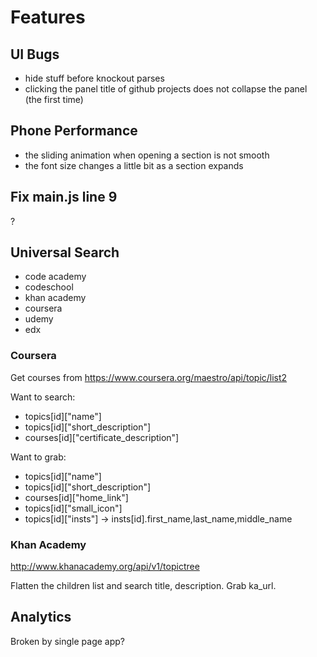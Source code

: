 # Features

## UI Bugs
- hide stuff before knockout parses
- clicking the panel title of github projects does not collapse the panel (the first time)

## Phone Performance
- the sliding animation when opening a section is not smooth
- the font size changes a little bit as a section expands

## Fix main.js line 9
?

## Universal Search
- code academy
- codeschool
- khan academy
- coursera
- udemy
- edx

### Coursera
Get courses from https://www.coursera.org/maestro/api/topic/list2

Want to search:

- topics[id]["name"]
- topics[id]["short_description"]
- courses[id]["certificate_description"]

Want to grab:

- topics[id]["name"]
- topics[id]["short_description"]
- courses[id]["home_link"]
- topics[id]["small_icon"]
- topics[id]["insts"] -> insts[id].first_name,last_name,middle_name

### Khan Academy
http://www.khanacademy.org/api/v1/topictree

Flatten the children list and search title, description. Grab ka_url.

## Analytics
Broken by single page app?
